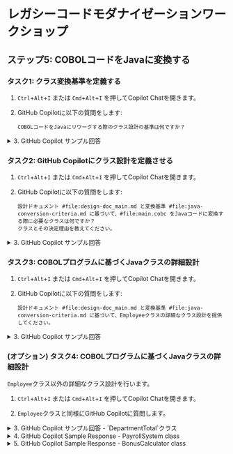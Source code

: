 # レガシーコードモダナイゼーションワークショップ

## ステップ5: COBOLコードをJavaに変換する

### タスク1: クラス変換基準を定義する

1. `Ctrl`+`Alt`+`I` または `Cmd`+`Alt`+`I` を押してCopilot Chatを開きます。

2. GitHub Copilotに以下の質問をします:

   ```plaintext
   COBOLコードをJavaにリワークする際のクラス設計の基準は何ですか？
   ```

<details>
<summary>3. GitHub Copilot サンプル回答</summary>
COBOLコードをJavaにリワークする際、結果のコードが保守可能で効率的であり、Javaのオブジェクト指向機能を活用するために、いくつかの基準を考慮する必要があります。以下は主な基準です:

### 1. **カプセル化**
   - **データ隠蔽**: プライベートフィールドを使用し、データへのアクセスを制御するためにパブリックなゲッターとセッターを提供します。
   - **モジュール性**: 関連するデータと動作をクラスにグループ化して、モジュール性と再利用性を促進します。

### 2. **単一責任の原則**
   - **凝集性**: 各クラスが単一の責任を持ち、関連する機能をカプセル化するようにします。
   - **関心の分離**: 異なる関心事を異なるクラスに分離します（例: データ表現、ビジネスロジック、データアクセス）。

### 3. **継承とポリモーフィズム**
   - **階層**: 適切な場合に継承を使用してクラス階層を作成し、コードの再利用性と拡張性を促進します。
   - **インターフェースと抽象クラス**: 共通の動作を表すインターフェースや抽象クラスを定義し、ポリモーフィックな動作を可能にします。

### 4. **継承よりもコンポジション**
   - **コンポジション**: 継承よりもコンポジションを優先してコードの再利用性と柔軟性を実現します。クラス間の関係を表すためにメンバーオブジェクトを使用します。

### 5. **データ構造**
   - **コレクション**: 適切なJavaコレクション（例: `List`, `Map`, `Set`）を使用してオブジェクトのグループを管理します。
   - **データ型**: COBOLのデータ型を適切なJavaデータ型（例: `String`, `int`, `double`）にマッピングします。

### 6. **エラーハンドリング**
   - **例外**: Javaの例外処理メカニズムを使用してエラーや例外的な状況を管理します。
   - **バリデーション**: 入力のバリデーションとエラーチェックを実装してデータの整合性を確保します。

### 7. **スケーラビリティとパフォーマンス**
   - **効率性**: メモリと処理時間の観点から効率的なクラスとメソッドを設計します。
   - **スケーラビリティ**: 増加する負荷と複雑さに対応できる設計を行い、パフォーマンスの大幅な低下を防ぎます。

### 8. **保守性**
   - **可読性**: 意味のあるクラス名とメソッド名を使用して、明確で読みやすいコードを書きます。
   - **ドキュメント**: クラスとメソッドの目的と使用方法を説明するドキュメントとコメントを提供します。

### 9. **テスト可能性**
   - **ユニットテスト**: クラスとメソッドがユニットテストで簡単にテストできるように設計します。
   - **モック**: テストでモックを使用できるようにインターフェースと依存性注入を使用します。

</details>

### タスク2: GitHub Copilotにクラス設計を定義させる

1. `Ctrl`+`Alt`+`I` または `Cmd`+`Alt`+`I` を押してCopilot Chatを開きます。

2. GitHub Copilotに以下の質問をします:

   ```plaintext
   設計ドキュメント #file:design-doc_main.md と変換基準 #file:java-conversion-criteria.md に基づいて、#file:main.cobc をJavaコードに変換する際に必要なクラスは何ですか？
   クラスとその決定理由を教えてください。
   ```

<details>
<summary>3. GitHub Copilot サンプル回答</summary>
設計ドキュメントと変換基準に基づいて、main.cobcのCOBOLコードをJavaに変換する際に必要なクラスを以下に示します:

### 1. **Employeeクラス**
   - **理由**: ID、名前、部門、総給与、ボーナス、控除、純給与、税控除などの属性を持つ従業員を表します。このクラスは従業員に関連するデータをカプセル化し、データのアクセスと変更のためのメソッドを提供します。

### 2. **DepartmentTotalクラス**
   - **理由**: 部門名と総給与などの属性を持つ部門の総給与を表します。このクラスは部門の給与合計に関連するデータをカプセル化し、データのアクセスと変更のためのメソッドを提供します。

### 3. **PayrollSystemクラス**
   - **理由**: 従業員の初期化、従業員のソート、純給与の計算、部門の合計の計算、情報の表示などのメソッドを含みます。このクラスは全体の給与システムを管理し、さまざまなタスクの実行を調整します。

### 4. **BonusCalculatorクラス**
   - **理由**: `CalculateBonus` COBOLプログラムの機能を表します。このクラスには総給与に基づいてボーナスを計算するメソッドが含まれています。ボーナス計算のロジックをカプセル化し、`PayrollSystem`クラスから呼び出すことができます。

### まとめ
- **Employeeクラス**: 従業員データをカプセル化し、データのアクセスと変更のためのメソッドを提供します。
- **DepartmentTotalクラス**: 部門の総給与データをカプセル化します。
- **PayrollSystemクラス**: 従業員の初期化、ソート、給与計算、情報表示など、給与システム全体を管理します。
- **BonusCalculatorクラス**: 総給与に基づいてボーナスを計算するロジックをカプセル化します。

これらのクラスは、元のCOBOLプログラムの機能を保持しながら、Javaのオブジェクト指向機能を活用することを保証します。

</details>

### タスク3: COBOLプログラムに基づくJavaクラスの詳細設計

1. `Ctrl`+`Alt`+`I` または `Cmd`+`Alt`+`I` を押してCopilot Chatを開きます。

2. GitHub Copilotに以下の質問をします:

   ```plaintext
   設計ドキュメント #file:design-doc_main.md と変換基準 #file:java-conversion-criteria.md に基づいて、Employeeクラスの詳細なクラス設計を提供してください。
   ```
<details>
<summary>3. GitHub Copilot サンプル回答</summary>

### `Employee`クラスの詳細なクラス設計

設計ドキュメントと変換基準に基づいて、Javaの`Employee`クラスの詳細なクラス設計を以下に示します:

#### 1. **クラス定義**
   - **クラス名**: `Employee`
   - **目的**: ID、名前、部門、総給与、ボーナス、控除、純給与、税控除などの属性を持つ従業員を表します。

#### 2. **属性**
   - **id**: `String`
     - 従業員のIDを表します。
   - **name**: `String`
     - 従業員の名前を表します。
   - **department**: `String`
     - 従業員が所属する部門を表します。
   - **grossSalary**: `double`
     - 従業員の総給与を表します。
   - **bonus**: `double`
     - 従業員のボーナスを表します。
   - **deductions**: `double`
     - 従業員の控除を表します。
   - **netSalary**: `double`
     - 従業員の純給与を表します。
   - **taxDeduction**: `double`
     - 従業員の税控除を表します。

#### 3. **コンストラクタ**
   - **Employee(String id, String name, String department, double grossSalary)**
     - 指定されたID、名前、部門、および総給与で従業員を初期化します。他の属性はデフォルト値に初期化されます。

#### 4. **メソッド**
   - **ゲッターとセッター**
     - `String getId()`
     - `void setId(String id)`
     - `String getName()`
     - `void setName(String name)`
     - `String getDepartment()`
     - `void setDepartment(String department)`
     - `double getGrossSalary()`
     - `void setGrossSalary(double grossSalary)`
     - `double getBonus()`
     - `void setBonus(double bonus)`
     - `double getDeductions()`
     - `void setDeductions(double deductions)`
     - `double getNetSalary()`
     - `void setNetSalary(double netSalary)`
     - `double getTaxDeduction()`
     - `void setTaxDeduction(double taxDeduction)`

#### 5. **カプセル化**
   - すべての属性はカプセル化を確保するためにプライベートです。
   - 属性にアクセスし変更するためのパブリックなゲッターとセッターが提供されます。

#### 6. **保守性**
   - クラスは明確で読みやすく、意味のある属性名を持つように設計されています。
   - クラスとそのメソッドの目的と使用方法を説明するドキュメントとコメントが提供されます。

#### 7. **テスト可能性**
   - クラスはユニットテストで簡単にテストできるように設計されています。
   - メソッドは個別にテストして正しい機能を確認できます。

### `Employee`クラスのJavaコード

```java
/**
 * ID、名前、部門、総給与、ボーナス、控除、純給与、税控除などの属性を持つ従業員を表します。
 */
public class Employee {
    // 属性
    private String id;
    private String name;
    private String department;
    private double grossSalary;
    private double bonus;
    private double deductions;
    private double netSalary;
    private double taxDeduction;

    /**
     * 指定されたID、名前、部門、および総給与で従業員を初期化します。
     * 他の属性はデフォルト値に初期化されます。
     *
     * @param id          従業員のID
     * @param name        従業員の名前
     * @param department  従業員が所属する部門
     * @param grossSalary 従業員の総給与
     */
    public Employee(String id, String name, String department, double grossSalary) {
        this.id = id;
        this.name = name;
        this.department = department;
        this.grossSalary = grossSalary;
        this.bonus = 0.0;
        this.deductions = 0.0;
        this.netSalary = 0.0;
        this.taxDeduction = 0.0;
    }

    // すべての属性のゲッターとセッター

    public String getId() {
        return id;
    }

    public void setId(String id) {
        this.id = id;
    }

    public String getName() {
        return name;
    }

    public void setName(String name) {
        this.name = name;
    }

    public String getDepartment() {
        return department;
    }

    public void setDepartment(String department) {
        this.department = department;
    }

    public double getGrossSalary() {
        return grossSalary;
    }

    public void setGrossSalary(double grossSalary) {
        this.grossSalary = grossSalary;
    }

    public double getBonus() {
        return bonus;
    }

    public void setBonus(double bonus) {
        this.bonus = bonus;
    }

    public double getDeductions() {
        return deductions;
    }

    public void setDeductions(double deductions) {
        this.deductions = deductions;
    }

    public double getNetSalary() {
        return netSalary;
    }

    public void setNetSalary(double netSalary) {
        this.netSalary = netSalary;
    }

    public double getTaxDeduction() {
        return taxDeduction;
    }

    public void setTaxDeduction(double taxDeduction) {
        this.taxDeduction = taxDeduction;
    }
}
```

### まとめ
- **カプセル化**: すべての属性はプライベートであり、パブリックなゲッターとセッターが提供されます。
- **単一責任の原則**: クラスは従業員データの表現にのみ焦点を当てています。
- **保守性**: クラスは明確で読みやすく、よく文書化されています。
- **テスト可能性**: クラスはユニットテストで簡単にテストできるように設計されています。

この詳細なクラス設計により、`Employee`クラスが堅牢で保守可能であり、Javaのオブジェクト指向機能を活用できることが保証されます。

</details>

### (オプション) タスク4: COBOLプログラムに基づくJavaクラスの詳細設計

`Employee`クラス以外の詳細なクラス設計を行います。

1. `Ctrl`+`Alt`+`I` または `Cmd`+`Alt`+`I` を押してCopilot Chatを開きます。

2. `Employee`クラスと同様にGitHub Copilotに質問します。

<details>
<summary>3. GitHub Copilot サンプル回答 - `DepartmentTotal`クラス</summary>

### `DepartmentTotal`クラスの詳細なクラス設計

設計ドキュメントと変換基準に基づいて、Javaの`DepartmentTotal`クラスの詳細なクラス設計を以下に示します:

#### 1. **クラス定義**
   - **クラス名**: `DepartmentTotal`
   - **目的**: 部門名と総給与などの属性を持つ部門の総給与を表します。

#### 2. **属性**
   - **departmentName**: `String`
     - 部門の名前を表します。
   - **totalSalary**: `double`
     - 部門の総給与を表します。

#### 3. **コンストラクタ**
   - **DepartmentTotal(String departmentName)**
     - 指定された名前で部門を初期化し、総給与を0に設定します。

#### 4. **メソッド**
   - **ゲッターとセッター**
     - `String getDepartmentName()`
     - `void setDepartmentName(String departmentName)`
     - `double getTotalSalary()`
     - `void setTotalSalary(double totalSalary)`

#### 5. **カプセル化**
   - すべての属性はカプセル化を確保するためにプライベートです。
   - 属性にアクセスし変更するためのパブリックなゲッターとセッターが提供されます。

#### 6. **保守性**
   - クラスは明確で読みやすく、意味のある属性名を持つように設計されています。
   - クラスとそのメソッドの目的と使用方法を説明するドキュメントとコメントが提供されます。

#### 7. **テスト可能性**
   - クラスはユニットテストで簡単にテストできるように設計されています。
   - メソッドは個別にテストして正しい機能を確認できます。

### `DepartmentTotal`クラスのJavaコード

```java
/**
 * 部門名と総給与などの属性を持つ部門の総給与を表します。
 */
public class DepartmentTotal {
    // 属性
    private String departmentName;
    private double totalSalary;

    /**
     * Initializes the department with the given name and sets the total salary to 0.
     *
     * @param departmentName the name of the department
     */
    public DepartmentTotal(String departmentName) {
        this.departmentName = departmentName;
        this.totalSalary = 0;
    }

    // Getters and setters for all attributes

    public String getDepartmentName() {
        return departmentName;
    }

    public void setDepartmentName(String departmentName) {
        this.departmentName = departmentName;
    }

    public double getTotalSalary() {
        return totalSalary;
    }

    public void setTotalSalary(double totalSalary) {
        this.totalSalary = totalSalary;
    }
}
```

### Summary
- **Encapsulation**: All attributes are private, and public getters and setters are provided.
- **Single Responsibility Principle**: The class focuses solely on representing department total salary data.
- **Maintainability**: The class is clear, readable, and well-documented.
- **Testability**: The class is designed to be easily testable with unit tests.

This detailed class design ensures that the `DepartmentTotal` class is robust, maintainable, and leverages the object-oriented features of Java.
</details>

<details>
<summary>4. GitHub Copilot Sample Response - PayrollSystem class</summary>

### Detailed Class Design for `PayrollSystem` Class

Based on the design document and conversion criteria, here is the detailed class design for the `PayrollSystem` class in Java:

#### 1. **Class Definition**
   - **Class Name**: `PayrollSystem`
   - **Purpose**: Manages the overall payroll system, including initializing employees, sorting employees, calculating net salaries, calculating department totals, and displaying information.

#### 2. **Attributes**
   - **MAX_EMPLOYEES**: `static final int`
     - Represents the maximum number of employees.
   - **TAX_RATE**: `static final double`
     - Represents the tax rate.
   - **BONUS_RATE**: `static final double`
     - Represents the bonus rate.
   - **DEDUCTION_RATE**: `static final double`
     - Represents the deduction rate.
   - **employees**: `List<Employee>`
     - Represents the list of employees.
   - **departmentTotals**: `List<DepartmentTotal>`
     - Represents the list of department totals.

#### 3. **Methods**
   - **initializeEmployees()**
     - Initializes the employee data with hardcoded values.
   - **sortEmployees()**
     - Sorts the employees by their IDs.
   - **calculateNetSalaries()**
     - Calculates the net salaries for all employees.
   - **calculateDepartmentTotals()**
     - Calculates the total salaries for each department.
   - **displayEmployees()**
     - Displays the employee payroll information.
   - **displayDepartmentTotals()**
     - Displays the department salary totals.
   - **main(String[] args)**
     - The main method to run the payroll system.

#### 4. **Encapsulation**
   - All attributes are private to ensure encapsulation.
   - Public methods are provided to perform various operations on the payroll system.

#### 5. **Maintainability**
   - The class is designed to be clear and readable with meaningful method names.
   - Documentation and comments are provided to explain the purpose and usage of the class and its methods.

#### 6. **Testability**
   - The class is designed to be easily testable with unit tests.
   - Methods can be tested individually to ensure correct functionality.

### Java Code for `PayrollSystem` Class

```java
import java.util.ArrayList;
import java.util.Collections;
import java.util.Comparator;
import java.util.List;

/**
 * Manages the overall payroll system, including initializing employees, sorting employees, calculating net salaries,
 * calculating department totals, and displaying information.
 */
public class PayrollSystem {
    // Constants
    private static final int MAX_EMPLOYEES = 5;
    private static final double TAX_RATE = 0.20;
    private static final double BONUS_RATE = 0.10;
    private static final double DEDUCTION_RATE = 0.05;

    // Attributes
    private List<Employee> employees = new ArrayList<>();
    private List<DepartmentTotal> departmentTotals = new ArrayList<>();

    /**
     * Initializes the employee data with hardcoded values.
     */
    public void initializeEmployees() {
        employees.add(new Employee("E001", "Alice Johnson", "HR", 70000.00));
        employees.add(new Employee("E002", "Bob Smith", "IT", 85000.00));
        employees.add(new Employee("E003", "Charlie Brown", "Finance", 60000.00));
        employees.add(new Employee("E004", "David Wilson", "IT", 95000.00));
        employees.add(new Employee("E005", "Eve Davis", "HR", 75000.00));
    }

    /**
     * Sorts the employees by their IDs.
     */
    public void sortEmployees() {
        Collections.sort(employees, Comparator.comparing(Employee::getId));
    }

    /**
     * Calculates the net salaries for all employees.
     */
    public void calculateNetSalaries() {
        BonusCalculator bonusCalculator = new BonusCalculator();
        for (Employee employee : employees) {
            double bonus = bonusCalculator.calculateBonus(employee.getGrossSalary());
            double deductions = employee.getGrossSalary() * DEDUCTION_RATE;
            double taxDeduction = employee.getGrossSalary() * TAX_RATE;
            double netSalary = employee.getGrossSalary() + bonus - taxDeduction - deductions;

            employee.setBonus(bonus);
            employee.setDeductions(deductions);
            employee.setTaxDeduction(taxDeduction);
            employee.setNetSalary(netSalary);
        }
    }

    /**
     * Calculates the total salaries for each department.
     */
    public void calculateDepartmentTotals() {
        for (Employee employee : employees) {
            DepartmentTotal departmentTotal = departmentTotals.stream()
                .filter(dt -> dt.getDepartmentName().equals(employee.getDepartment()))
                .findFirst()
                .orElseGet(() -> {
                    DepartmentTotal newDeptTotal = new DepartmentTotal(employee.getDepartment());
                    departmentTotals.add(newDeptTotal);
                    return newDeptTotal;
                });

            departmentTotal.setTotalSalary(departmentTotal.getTotalSalary() + employee.getNetSalary());
        }
    }

    /**
     * Displays the employee payroll information.
     */
    public void displayEmployees() {
        System.out.println("Employee Payroll Information");
        System.out.println("-----------------------------");
        for (Employee employee : employees) {
            System.out.println("Employee ID: " + employee.getId());
            System.out.println("Name: " + employee.getName());
            System.out.println("Department: " + employee.getDepartment());
            System.out.println("Gross Salary: $" + employee.getGrossSalary());
            System.out.println("Bonus: $" + employee.getBonus());
            System.out.println("Deductions: $" + employee.getDeductions());
            System.out.println("Tax Deduction: $" + employee.getTaxDeduction());
            System.out.println("Net Salary: $" + employee.getNetSalary());
            System.out.println("-----------------------------");
        }
    }

    /**
     * Displays the department salary totals.
     */
    public void displayDepartmentTotals() {
        System.out.println("Department Salary Totals");
        System.out.println("-----------------------------");
        for (DepartmentTotal departmentTotal : departmentTotals) {
            System.out.println("Department: " + departmentTotal.getDepartmentName());
            System.out.println("Total Salary: $" + departmentTotal.getTotalSalary());
            System.out.println("-----------------------------");
        }
    }

    /**
     * The main method to run the payroll system.
     *
     * @param args command-line arguments
     */
    public static void main(String[] args) {
        PayrollSystem payrollSystem = new PayrollSystem();
        payrollSystem.initializeEmployees();
        payrollSystem.sortEmployees();
        payrollSystem.calculateNetSalaries();
        payrollSystem.calculateDepartmentTotals();
        payrollSystem.displayEmployees();
        payrollSystem.displayDepartmentTotals();
    }
}
```

### Summary
- **Encapsulation**: All attributes are private, and public methods are provided to perform various operations.
- **Single Responsibility Principle**: The class focuses solely on managing the payroll system.
- **Maintainability**: The class is clear, readable, and well-documented.
- **Testability**: The class is designed to be easily testable with unit tests.

This detailed class design ensures that the `PayrollSystem` class is robust, maintainable, and leverages the object-oriented features of Java.

</details>

<details>
<summary>5. GitHub Copilot Sample Response - BonusCalculator class</summary>

### Detailed Class Design for `BonusCalculator` Class

Based on the design document and conversion criteria, here is the detailed class design for the `BonusCalculator` class in Java:

#### 1. **Class Definition**
   - **Class Name**: `BonusCalculator`
   - **Purpose**: Encapsulates the logic for calculating bonuses based on gross salary.

#### 2. **Attributes**
   - **BONUS_RATE**: `static final double`
     - Represents the bonus rate used for calculating bonuses.

#### 3. **Methods**
   - **calculateBonus(double grossSalary)**
     - Calculates the bonus based on the given gross salary.
     - **Parameters**: `grossSalary` (double) - The gross salary of the employee.
     - **Returns**: `double` - The calculated bonus.

#### 4. **Encapsulation**
   - The bonus rate is a private constant to ensure encapsulation.
   - The method `calculateBonus` is public to allow access to the bonus calculation logic.

#### 5. **Maintainability**
   - The class is designed to be clear and readable with meaningful method names.
   - Documentation and comments are provided to explain the purpose and usage of the class and its methods.

#### 6. **Testability**
   - The class is designed to be easily testable with unit tests.
   - The `calculateBonus` method can be tested individually to ensure correct functionality.

### Java Code for `BonusCalculator` Class

```java
/**
 * Encapsulates the logic for calculating bonuses based on gross salary.
 */
public class BonusCalculator {
    // Constants
    private static final double BONUS_RATE = 0.10;

    /**
     * Calculates the bonus based on the given gross salary.
     *
     * @param grossSalary the gross salary of the employee
     * @return the calculated bonus
     */
    public double calculateBonus(double grossSalary) {
        return grossSalary * BONUS_RATE;
    }
}
```

### Summary
- **Encapsulation**: The bonus rate is a private constant, and the `calculateBonus` method is public.
- **Single Responsibility Principle**: The class focuses solely on calculating bonuses.
- **Maintainability**: The class is clear, readable, and well-documented.
- **Testability**: The class is designed to be easily testable with unit tests.

This detailed class design ensures that the `BonusCalculator` class is robust, maintainable, and leverages the object-oriented features of Java.
</details>
